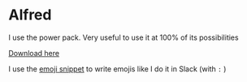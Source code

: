 # Alfred

I use the power pack. Very useful to use it at 100% of its possibilities

[Download here](https://www.alfredapp.com/)

I use the [emoji snippet](http://joelcalifa.com/blog/alfred-emoji-snippet-pack/#install) to write emojis like I do it in Slack \(with `:` \)

